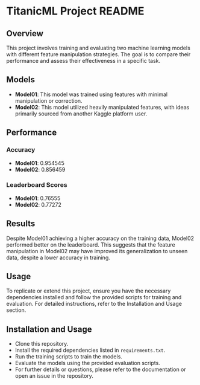 # TitanicML Project README

## Overview
This project involves training and evaluating two machine learning models with different feature manipulation strategies. The goal is to compare their performance and assess their effectiveness in a specific task.

## Models
- **Model01**: This model was trained using features with minimal manipulation or correction.
- **Model02**: This model utilized heavily manipulated features, with ideas primarily sourced from another Kaggle platform user.

## Performance

### Accuracy
- **Model01**: 0.954545
- **Model02**: 0.856459

### Leaderboard Scores
- **Model01**: 0.76555
- **Model02**: 0.77272

## Results
Despite Model01 achieving a higher accuracy on the training data, Model02 performed better on the leaderboard. This suggests that the feature manipulation in Model02 may have improved its generalization to unseen data, despite a lower accuracy in training.

## Usage
To replicate or extend this project, ensure you have the necessary dependencies installed and follow the provided scripts for training and evaluation. For detailed instructions, refer to the Installation and Usage section.

## Installation and Usage
- Clone this repository.
- Install the required dependencies listed in `requirements.txt`.
- Run the training scripts to train the models.
- Evaluate the models using the provided evaluation scripts.
- For further details or questions, please refer to the documentation or open an issue in the repository.
